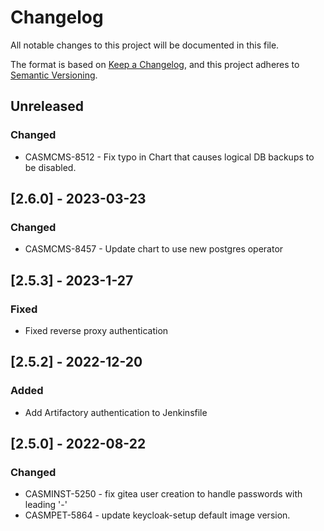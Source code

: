 # Changelog

All notable changes to this project will be documented in this file.

The format is based on [Keep a Changelog](https://keepachangelog.com/en/1.0.0/),
and this project adheres to [Semantic Versioning](https://semver.org/spec/v2.0.0.html).

## Unreleased

### Changed
- CASMCMS-8512 - Fix typo in Chart that causes logical DB backups to be disabled.

## [2.6.0] - 2023-03-23

### Changed
- CASMCMS-8457 - Update chart to use new postgres operator

## [2.5.3] - 2023-1-27

### Fixed
- Fixed reverse proxy authentication

## [2.5.2] - 2022-12-20

### Added
- Add Artifactory authentication to Jenkinsfile

## [2.5.0] - 2022-08-22

### Changed
- CASMINST-5250 - fix gitea user creation to handle passwords with leading '-'
- CASMPET-5864 - update keycloak-setup default image version.
